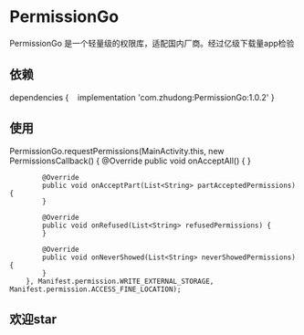# PermissionGo

PermissionGo 是一个轻量级的权限库，适配国内厂商。经过亿级下载量app检验

## 依赖

dependencies {
    implementation 'com.zhudong:PermissionGo:1.0.2'
}

## 使用

PermissionGo.requestPermissions(MainActivity.this, new PermissionsCallback() {
            @Override
            public void onAcceptAll() {
            }

            @Override
            public void onAcceptPart(List<String> partAcceptedPermissions) {
            }

            @Override
            public void onRefused(List<String> refusedPermissions) {
            }

            @Override
            public void onNeverShowed(List<String> neverShowedPermissions) {
            }
        }, Manifest.permission.WRITE_EXTERNAL_STORAGE, Manifest.permission.ACCESS_FINE_LOCATION);

## 欢迎star
